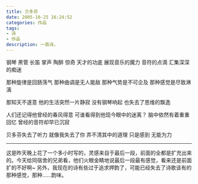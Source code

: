 ```yaml
---
title: 贝多芬
date: 2005-10-25 16:24:52
categories: 作品
tags:
- 诗
- 作品
description: 一首诗。
---
```

钢琴 黑管 长笛
掌声 陶醉 惊奇
天才的功底
展现音乐的魔力
音符的点滴
汇集深深的痴迷
 
那种旋律是回肠荡气
那种曲调是无人能敌
那种气势是不可企及
那种感觉是尽致淋漓
 
那知天不遂意
他的生活突然一片静寂
没有钢琴响起
也失去了思维的飘逸
 
人们还记得他曾经的春风得意
可谁看得到他现今眼中的迷离？
脑中依然有着重重回忆
曾经的音符却早已沉寂
 
贝多芬失去了听力
就像我失去了你
弄不清其中的道理
只是感到 无能为力

-------

这是昨天晚上花了一个多小时写的，灵感来自于最后一段，前面的全都是扩充出来的。今天给同宿舍的兄弟看，他们火眼金睛地说最后一段最有感觉，看来还是前面扩的不好啊~
另外，我现在的诗有些过于追求押韵了，可能已经失去了诗歌该有的那种感觉，那种……韵味。